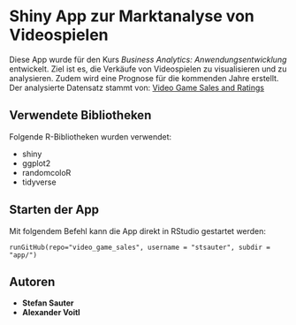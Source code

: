 # Shiny App zur Marktanalyse von Videospielen
Diese App wurde f&uuml;r den Kurs *Business Analytics: Anwendungsentwicklung* entwickelt.
Ziel ist es, die Verk&auml;ufe von Videospielen zu visualisieren und zu analysieren.
Zudem wird eine Prognose f&uuml;r die kommenden Jahre erstellt.
Der analysierte Datensatz stammt von: [Video Game Sales and Ratings](https://www.kaggle.com/kendallgillies/video-game-sales-and-ratings)

## Verwendete Bibliotheken
Folgende R-Bibliotheken wurden verwendet:
* shiny
* ggplot2
* randomcoloR
* tidyverse

## Starten der App
Mit folgendem Befehl kann die App direkt in RStudio gestartet werden:
```
runGitHub(repo="video_game_sales", username = "stsauter", subdir = "app/")
```

## Autoren
* **Stefan Sauter**
* **Alexander Voitl**